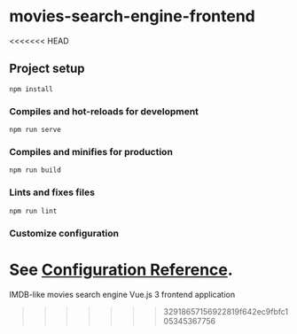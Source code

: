 # movies-search-engine-frontend
<<<<<<< HEAD

## Project setup
```
npm install
```

### Compiles and hot-reloads for development
```
npm run serve
```

### Compiles and minifies for production
```
npm run build
```

### Lints and fixes files
```
npm run lint
```

### Customize configuration
See [Configuration Reference](https://cli.vuejs.org/config/).
=======
IMDB-like movies search engine Vue.js 3 frontend application
>>>>>>> 32918657156922819f642ec9fbfc105345367756
